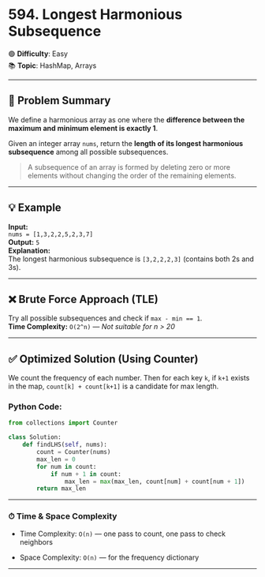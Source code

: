 # 594. Longest Harmonious Subsequence

🟢 **Difficulty**: Easy  
📚 **Topic**: HashMap, Arrays

---

## 🧠 Problem Summary

We define a harmonious array as one where the **difference between the maximum and minimum element is exactly 1**.

Given an integer array `nums`, return the **length of its longest harmonious subsequence** among all possible subsequences.

> A subsequence of an array is formed by deleting zero or more elements without changing the order of the remaining elements.

---

## 💡 Example

**Input:**  
`nums = [1,3,2,2,5,2,3,7]`  
**Output:** `5`  
**Explanation:**  
The longest harmonious subsequence is `[3,2,2,2,3]` (contains both 2s and 3s).

---

## ❌ Brute Force Approach (TLE)

Try all possible subsequences and check if `max - min == 1`.  
**Time Complexity:** `O(2^n)` — *Not suitable for n > 20*

---

## ✅ Optimized Solution (Using Counter)

We count the frequency of each number. Then for each key `k`, if `k+1` exists in the map, `count[k] + count[k+1]` is a candidate for max length.

### Python Code:
```python
from collections import Counter

class Solution:
    def findLHS(self, nums):
        count = Counter(nums)
        max_len = 0
        for num in count:
            if num + 1 in count:
                max_len = max(max_len, count[num] + count[num + 1])
        return max_len
```
---
### ⏱ Time & Space Complexity
  + Time Complexity: `O(n)` — one pass to count, one pass to check neighbors
  
  + Space Complexity: `O(n)` — for the frequency dictionary

---


